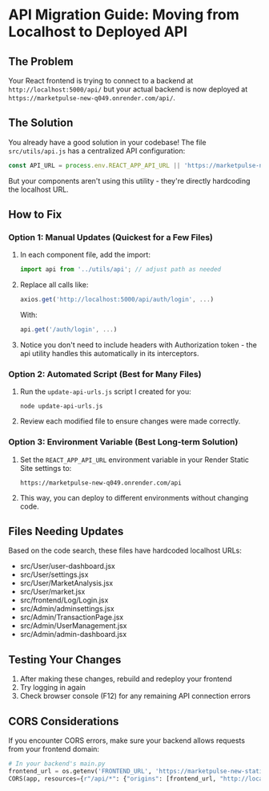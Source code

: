 # API Migration Guide: Moving from Localhost to Deployed API

## The Problem

Your React frontend is trying to connect to a backend at `http://localhost:5000/api/` but your actual backend is now deployed at `https://marketpulse-new-q049.onrender.com/api/`.

## The Solution

You already have a good solution in your codebase! The file `src/utils/api.js` has a centralized API configuration:

```javascript
const API_URL = process.env.REACT_APP_API_URL || 'https://marketpulse-new-q049.onrender.com/api';
```

But your components aren't using this utility - they're directly hardcoding the localhost URL.

## How to Fix

### Option 1: Manual Updates (Quickest for a Few Files)

1. In each component file, add the import:
   ```javascript
   import api from '../utils/api'; // adjust path as needed
   ```

2. Replace all calls like:
   ```javascript
   axios.get('http://localhost:5000/api/auth/login', ...)
   ```
   
   With:
   ```javascript
   api.get('/auth/login', ...)
   ```

3. Notice you don't need to include headers with Authorization token - the api utility handles this automatically in its interceptors.

### Option 2: Automated Script (Best for Many Files)

1. Run the `update-api-urls.js` script I created for you:
   ```
   node update-api-urls.js
   ```

2. Review each modified file to ensure changes were made correctly.

### Option 3: Environment Variable (Best Long-term Solution)

1. Set the `REACT_APP_API_URL` environment variable in your Render Static Site settings to:
   ```
   https://marketpulse-new-q049.onrender.com/api
   ```

2. This way, you can deploy to different environments without changing code.

## Files Needing Updates

Based on the code search, these files have hardcoded localhost URLs:

- src/User/user-dashboard.jsx
- src/User/settings.jsx
- src/User/MarketAnalysis.jsx
- src/User/market.jsx
- src/frontend/Log/Login.jsx
- src/Admin/adminsettings.jsx
- src/Admin/TransactionPage.jsx
- src/Admin/UserManagement.jsx
- src/Admin/admin-dashboard.jsx

## Testing Your Changes

1. After making these changes, rebuild and redeploy your frontend
2. Try logging in again
3. Check browser console (F12) for any remaining API connection errors

## CORS Considerations

If you encounter CORS errors, make sure your backend allows requests from your frontend domain:

```python
# In your backend's main.py
frontend_url = os.getenv('FRONTEND_URL', 'https://marketpulse-new-static.onrender.com')
CORS(app, resources={r"/api/*": {"origins": [frontend_url, "http://localhost:3000"]}}, supports_credentials=True)
``` 